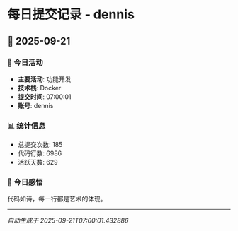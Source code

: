 # 每日提交记录 - dennis

## 📅 2025-09-21

### 🎯 今日活动
- **主要活动**: 功能开发
- **技术栈**: Docker
- **提交时间**: 07:00:01
- **账号**: dennis

### 📊 统计信息
- 总提交次数: 185
- 代码行数: 6986
- 活跃天数: 629

### 💭 今日感悟
代码如诗，每一行都是艺术的体现。

---
*自动生成于 2025-09-21T07:00:01.432886*
